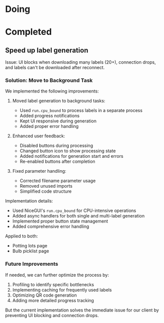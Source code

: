 # Doing

# Completed

## Speed up label generation

Issue: UI blocks when downloading many labels (20+), connection drops, and labels can't be downloaded after reconnect.

### Solution: Move to Background Task

We implemented the following improvements:

1. Moved label generation to background tasks:

   - Used `run.cpu_bound` to process labels in a separate process
   - Added progress notifications
   - Kept UI responsive during generation
   - Added proper error handling

1. Enhanced user feedback:

   - Disabled buttons during processing
   - Changed button icon to show processing state
   - Added notifications for generation start and errors
   - Re-enabled buttons after completion

1. Fixed parameter handling:

   - Corrected filename parameter usage
   - Removed unused imports
   - Simplified code structure

Implementation details:

- Used NiceGUI's `run.cpu_bound` for CPU-intensive operations
- Added async handlers for both single and multi-label generation
- Implemented proper button state management
- Added comprehensive error handling

Applied to both:

- Potting lots page
- Bulb picklist page

### Future Improvements

If needed, we can further optimize the process by:

1. Profiling to identify specific bottlenecks
1. Implementing caching for frequently used labels
1. Optimizing QR code generation
1. Adding more detailed progress tracking

But the current implementation solves the immediate issue for our client by preventing UI blocking and connection drops.
